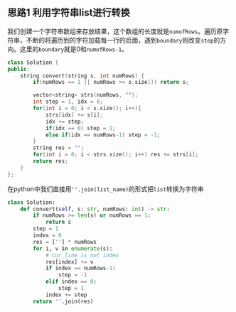 ## 思路1 利用字符串list进行转换

我们创建一个字符串数组来存放结果，这个数组的长度就是`numofRows`。遍历原字符串，不断的将遍历到的字符加载每一行的后面，遇到`boundary`则改变`step`的方向。这里的`boundary`就是0和`numofRows-1`。

```cpp
class Solution {
public:
    string convert(string s, int numRows) {
        if(numRows == 1 || numRows >= s.size()) return s;

        vector<string> strs(numRows, "");
        int step = 1, idx = 0;
        for(int i = 0; i < s.size(); i++){
            strs[idx] += s[i];
            idx += step;
            if(idx == 0) step = 1;
            else if(idx == numRows-1) step = -1;
        }
        string res = "";
        for(int i = 0; i < strs.size(); i++) res += strs[i];
        return res;
    }
};
```

在python中我们直接用`''.join(list_name)`的形式把`list`转换为字符串

```py
class Solution:
    def convert(self, s: str, numRows: int) -> str:
        if numRows >= len(s) or numRows == 1:
            return s
        step = 1
        index = 0
        res = [''] * numRows
        for i, v in enumerate(s):
            # cur_line is not index
            res[index] += v
            if index == numRows-1:
                step = -1
            elif index == 0:
                step = 1
            index += step
        return ''.join(res)
```